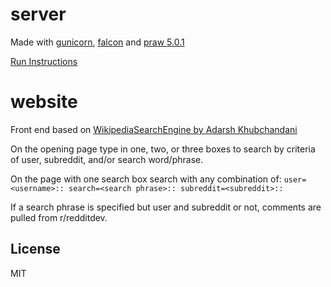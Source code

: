 # server

Made with [gunicorn](http://gunicorn.org), [falcon](https://falconframework.org/) and [praw 5.0.1](https://praw.readthedocs.io/en/latest/)     

[Run Instructions](server/)

    	
# website

Front end based on [WikipediaSearchEngine by Adarsh Khubchandani](https://codepen.io/askhubchandani/full/rLKRoo/)

On the opening page type in one, two, or three boxes to search by criteria of user, subreddit, and/or search word/phrase.     

On the page with one search box search with any combination of: `user=<username>:: search=<search phrase>:: subreddit=<subreddit>::`    

If a search phrase is specified but user and subreddit or not, comments are pulled from r/redditdev.   


License
----

MIT

